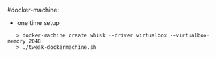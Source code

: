 #docker-machine:

* one time setup

```
   > docker-machine create whisk --driver virtualbox --virtualbox-memory 2048
   > ./tweak-dockermachine.sh
```
